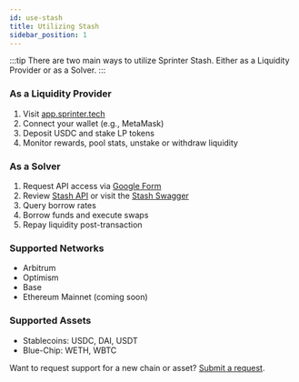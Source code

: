 ```yaml
---
id: use-stash
title: Utilizing Stash
sidebar_position: 1
---
```


:::tip
There are two main ways to utilize Sprinter Stash. Either as a Liquidity Provider or as a Solver.
:::

### As a Liquidity Provider

1. Visit [app.sprinter.tech](https://app.sprinter.tech)
2. Connect your wallet (e.g., MetaMask)
3. Deposit USDC and stake LP tokens
4. Monitor rewards, pool stats, unstake or withdraw liquidity

### As a Solver

1. Request API access via [Google Form](https://forms.gle/kgpcQK722Ley2gke7)
2. Review [Stash API](StashAPI) or visit the [Stash Swagger](https://api.test.sprinter.buildwithsygma.com/swagger/index.html#/Liquidity/get_liquidity_protocol__protocol__deposit__txHash__request)
3. Query borrow rates
4. Borrow funds and execute swaps
5. Repay liquidity post-transaction

### Supported Networks

- Arbitrum
- Optimism
- Base
- Ethereum Mainnet (coming soon)

### Supported Assets

- Stablecoins: USDC, DAI, USDT
- Blue-Chip: WETH, WBTC

Want to request support for a new chain or asset? [Submit a request](https://forms.gle/an5vZrmyDkyYR8Ni7).
